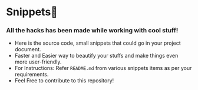 # Snippets:bookmark:
### All the hacks has been made while working with cool stuff! 
- Here is the source code, small snippets that could go in your project document.
- Faster and Easier way to beautify your stuffs and make things even more user-friendly.
- For Instructions: Refer `README.md` from various snippets items as per your requirements. 
- Feel Free to contribute to this repository!

